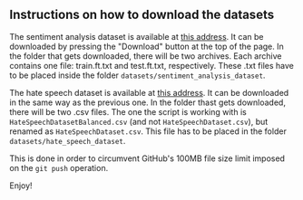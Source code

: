 ## Instructions on how to download the datasets

The sentiment analysis dataset is available at [this address](https://www.kaggle.com/datasets/bittlingmayer/amazonreviews). It can be downloaded by pressing the
"Download" button at the top of the page. In the folder that gets downloaded, there will be two archives. Each archive contains one file: train.ft.txt and
test.ft.txt, respectively. These .txt files have to be placed inside the folder `datasets/sentiment_analysis_dataset`.

The hate speech dataset is available at [this address](https://www.kaggle.com/datasets/waalbannyantudre/hate-speech-detection-curated-dataset/data). It can be
downloaded in the same way as the previous one. In the folder thast gets downloaded, there will be two .csv files. The one the script is working with is
`HateSpeechDatasetBalanced.csv` (and not `HateSpeechDataset.csv`), but renamed as `HateSpeechDataset.csv`. This file has to be placed in the folder
`datasets/hate_speech_dataset`.

This is done in order to circumvent GitHub's 100MB file size limit imposed on the `git push` operation.

Enjoy!